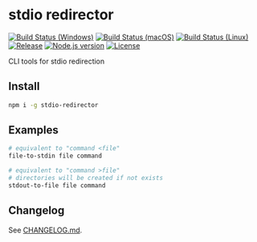 # stdio redirector

[![Build Status (Windows)][image-build-windows]][link-build-windows]
[![Build Status (macOS)][image-build-macos]][link-build-macos]
[![Build Status (Linux)][image-build-linux]][link-build-linux]
[![Release][image-release]][link-release]
[![Node.js version][image-engine]][link-engine]
[![License][image-license]][link-license]

CLI tools for stdio redirection

## Install

```bash
npm i -g stdio-redirector
```

## Examples

```bash
# equivalent to "command <file"
file-to-stdin file command
```

```bash
# equivalent to "command >file"
# directories will be created if not exists
stdout-to-file file command
```

## Changelog

See [CHANGELOG.md](CHANGELOG.md).

[image-build-windows]: https://github.com/shimataro/stdio-redirector/workflows/Windows/badge.svg
[link-build-windows]: https://github.com/shimataro/stdio-redirector/actions?query=workflow%3AWindows
[image-build-macos]: https://github.com/shimataro/stdio-redirector/workflows/macOS/badge.svg
[link-build-macos]: https://github.com/shimataro/stdio-redirector/actions?query=workflow%3AmacOS
[image-build-linux]: https://github.com/shimataro/stdio-redirector/workflows/Linux/badge.svg
[link-build-linux]: https://github.com/shimataro/stdio-redirector/actions?query=workflow%3ALinux
[image-code-coverage]: https://img.shields.io/codecov/c/github/shimataro/stdio-redirector/develop.svg
[link-code-coverage]: https://codecov.io/gh/shimataro/stdio-redirector
[image-release]: https://img.shields.io/github/release/shimataro/stdio-redirector.svg
[link-release]: https://github.com/shimataro/stdio-redirector/releases
[image-engine]: https://img.shields.io/node/v/@shimataro/stdio-redirector.svg
[link-engine]: https://nodejs.org/
[image-license]: https://img.shields.io/github/license/shimataro/stdio-redirector.svg
[link-license]: ./LICENSE
